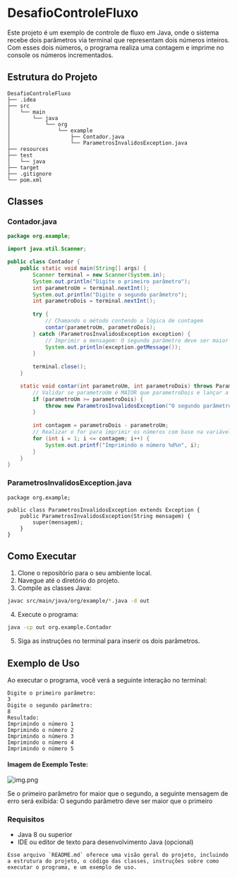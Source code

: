 # DesafioControleFluxo

Este projeto é um exemplo de controle de fluxo em Java, onde o sistema recebe dois parâmetros via terminal que representam dois números inteiros. Com esses dois números, o programa realiza uma contagem e imprime no console os números incrementados.

## Estrutura do Projeto
```plaintext
DesafioControleFluxo
├── .idea
├── src
│   └── main
│       └── java
│           └── org
│               └── example
│                   ├── Contador.java
│                   └── ParametrosInvalidosException.java
├── resources
├── test
│   └── java
├── target
├── .gitignore
└── pom.xml
```

## Classes

### Contador.java

```java
package org.example;

import java.util.Scanner;

public class Contador {
    public static void main(String[] args) {
        Scanner terminal = new Scanner(System.in);
        System.out.println("Digite o primeiro parâmetro");
        int parametroUm = terminal.nextInt();
        System.out.println("Digite o segundo parâmetro");
        int parametroDois = terminal.nextInt();
        
        try {
            // Chamando o método contendo a lógica de contagem
            contar(parametroUm, parametroDois);
        } catch (ParametrosInvalidosException exception) {
            // Imprimir a mensagem: O segundo parâmetro deve ser maior que o primeiro
            System.out.println(exception.getMessage());
        }
        
        terminal.close();
    }

    static void contar(int parametroUm, int parametroDois) throws ParametrosInvalidosException {
        // Validar se parametroUm é MAIOR que parametroDois e lançar a exceção
        if (parametroUm >= parametroDois) {
            throw new ParametrosInvalidosException("O segundo parâmetro deve ser maior que o primeiro");
        }
        
        int contagem = parametroDois - parametroUm;
        // Realizar o for para imprimir os números com base na variável contagem
        for (int i = 1; i <= contagem; i++) {
            System.out.printf("Imprimindo o número %d%n", i);
        }
    }
}

```
### ParametrosInvalidosException.java
```
package org.example;

public class ParametrosInvalidosException extends Exception {
    public ParametrosInvalidosException(String mensagem) {
        super(mensagem);
    }
}

```

## Como Executar

1. Clone o repositório para o seu ambiente local.
2. Navegue até o diretório do projeto.
3. Compile as classes Java:
```bash
javac src/main/java/org/example/*.java -d out
```

4. Execute o programa:
```bash
java -cp out org.example.Contador
```

5. Siga as instruções no terminal para inserir os dois parâmetros.

## Exemplo de Uso
Ao executar o programa, você verá a seguinte interação no terminal:

```
Digite o primeiro parâmetro:
3
Digite o segundo parâmetro:
8
Resultado:
Imprimindo o número 1
Imprimindo o número 2
Imprimindo o número 3
Imprimindo o número 4
Imprimindo o número 5
```
#### Imagem de Exemplo Teste:
![img.png](../../../../../img.png)

Se o primeiro parâmetro for maior que o segundo, a seguinte mensagem de erro será exibida:
O segundo parâmetro deve ser maior que o primeiro

### Requisitos
- Java 8 ou superior
- IDE ou editor de texto para desenvolvimento Java (opcional)

```
Esse arquivo `README.md` oferece uma visão geral do projeto, incluindo a estrutura do projeto, o código das classes, instruções sobre como executar o programa, e um exemplo de uso.
```
